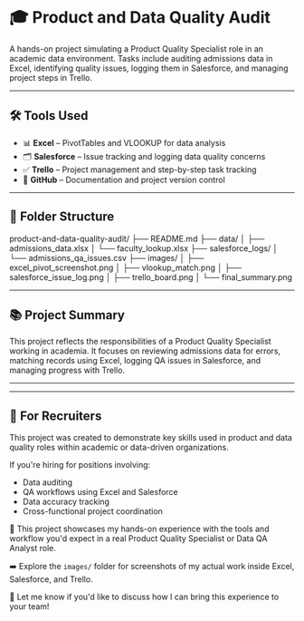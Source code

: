 # 🎓 Product and Data Quality Audit

A hands-on project simulating a Product Quality Specialist role in an academic data environment. 
Tasks include auditing admissions data in Excel, identifying quality issues, logging them in Salesforce, and managing project steps in Trello.

---

## 🛠️ Tools Used

- 📊 **Excel** – PivotTables and VLOOKUP for data analysis  
- 🗂️ **Salesforce** – Issue tracking and logging data quality concerns  
- ✅ **Trello** – Project management and step-by-step task tracking  
- 💾 **GitHub** – Documentation and project version control  

---

## 📁 Folder Structure

product-and-data-quality-audit/
├── README.md
├── data/
│ ├── admissions_data.xlsx
│ └── faculty_lookup.xlsx
├── salesforce_logs/
│ └── admissions_qa_issues.csv
├── images/
│ ├── excel_pivot_screenshot.png
│ ├── vlookup_match.png
│ ├── salesforce_issue_log.png
│ ├── trello_board.png
│ └── final_summary.png

---

## 📚 Project Summary

This project reflects the responsibilities of a Product Quality Specialist working in academia.
It focuses on reviewing admissions data for errors, matching records using Excel, logging QA issues in Salesforce, and managing progress with Trello.

---
---

## 💼 For Recruiters

This project was created to demonstrate key skills used in product and data quality roles within academic or data-driven organizations.

If you're hiring for positions involving:
- Data auditing
- QA workflows using Excel and Salesforce
- Data accuracy tracking
- Cross-functional project coordination

📍 This project showcases my hands-on experience with the tools and workflow you'd expect in a real Product Quality Specialist or Data QA Analyst role.

➡️ Explore the `images/` folder for screenshots of my actual work inside Excel, Salesforce, and Trello.

🧠 Let me know if you'd like to discuss how I can bring this experience to your team!

